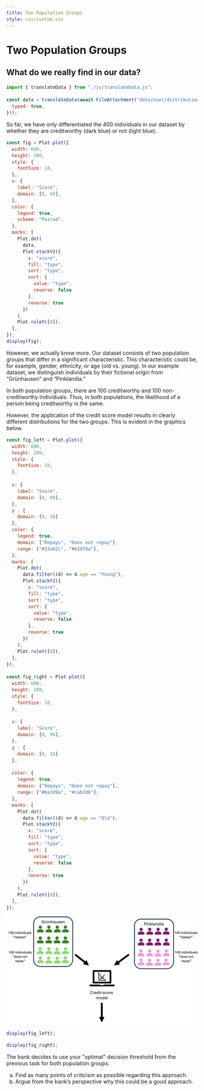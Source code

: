 ```yaml
---
title: Two Population Groups
style: css/custom.css
---
```


# Two Population Groups

## What do we really find in our data?

<!-- Include Font Awesome -->
<link href="https://cdnjs.cloudflare.com/ajax/libs/font-awesome/5.15.4/css/all.min.css" rel="stylesheet">

```js
import { translateData } from "./js/translateData.js";

const data = translateData(await FileAttachment("data/user/distribution.csv").csv({
  typed: true,
}));
```

So far, we have only differentiated the 400 individuals in our dataset by whether they are creditworthy (dark blue) or not (light blue).

```js
const fig = Plot.plot({
  width: 600,
  height: 200,
  style: {
    fontSize: 18,
  },
  x: {
    label: "Score",
    domain: [0, 99],
  },
  color: {
    legend: true,
    scheme: "Paired",
  },
  marks: [
    Plot.dot(
      data,
      Plot.stackY2({
        x: "score",
        fill: "type",
        sort: "type",
        sort: {
          value: "type", 
          reverse: false 
        },
        reverse: true
      })
    ),
    Plot.ruleY([0]),
  ],
});
display(fig);
```

However, we actually know more. Our dataset consists of two population groups that differ in a significant characteristic. This characteristic could be, for example, gender, ethnicity, or age (old vs. young). In our example dataset, we distinguish individuals by their fictional origin from “Grünhausen” and “Pinklandia.”

In both population groups, there are 100 creditworthy and 100 non-creditworthy individuals. Thus, in both populations, the likelihood of a person being creditworthy is the same.

However, the application of the credit score model results in clearly different distributions for the two groups. This is evident in the graphics below.

```js
const fig_left = Plot.plot({
  width: 600,
  height: 200,
  style: {
    fontSize: 18,
  },

  x: {
    label: "Score",
    domain: [0, 99],
  },
  y : {
    domain: [0, 10]
  },
  color: {
    legend: true,
    domain: ["Repays", "Does not repay"],
    range: ["#33a02c", "#b2df8a"],
  },
  marks: [
    Plot.dot(
      data.filter((d) => d.age == "Young"),
      Plot.stackY2({
        x: "score",
        fill: "type",
        sort: "type",
        sort: {
          value: "type", 
          reverse: false 
        },
        reverse: true
      })
    ),
    Plot.ruleY([0]),
  ],
});

const fig_right = Plot.plot({
  width: 600,
  height: 200,
  style: {
    fontSize: 18,
  },

  x: {
    label: "Score",
    domain: [0, 99],
  },
  y : {
    domain: [0, 10]
  },

  color: {
    legend: true,
    domain: ["Repays", "Does not repay"],
    range: ["#6a3d9a", "#cab2d6"],
  },
  marks: [
    Plot.dot(
      data.filter((d) => d.age == "Old"),
      Plot.stackY2({
        x: "score",
        fill: "type",
        sort: "type",
        sort: {
          value: "type", 
          reverse: false 
        },
        reverse: true
      })
    ),
    Plot.ruleY([0]),
  ],
});
```

<img src="img/fairness_grafik_en.png" alt="Distribution of the two population groups" />
<div class="grid grid-cols-2">
  <div class="card" style="max-width: 700px; ">

```js
display(fig_left);
```
  </div>
  <div class="card" style="max-width: 700px; ">

```js
display(fig_right);
```

  </div>
</div>

<div class="tip" label="Task">
 <i class="fas fa-pencil-alt"></i>
  The bank decides to use your "optimal" decision threshold from the previous task for both population groups.
<ol type="a">
  <li>Find as many points of criticism as possible regarding this approach.</li>
  <li>Argue from the bank’s perspective why this could be a good approach.</li>
</ol>
</div>
